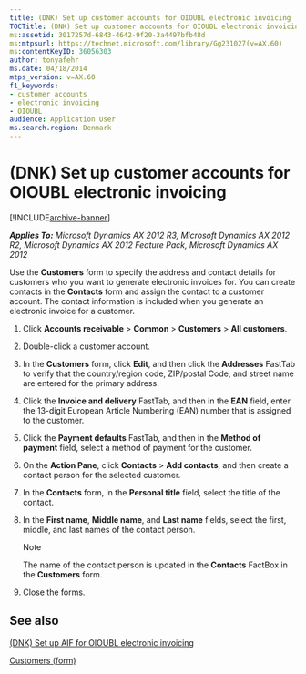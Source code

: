 ```yaml
---
title: (DNK) Set up customer accounts for OIOUBL electronic invoicing
TOCTitle: (DNK) Set up customer accounts for OIOUBL electronic invoicing
ms:assetid: 3017257d-6843-4642-9f20-3a4497bfb48d
ms:mtpsurl: https://technet.microsoft.com/library/Gg231027(v=AX.60)
ms:contentKeyID: 36056303
author: tonyafehr
ms.date: 04/18/2014
mtps_version: v=AX.60
f1_keywords:
- customer accounts
- electronic invoicing
- OIOUBL
audience: Application User
ms.search.region: Denmark
---
```


# (DNK) Set up customer accounts for OIOUBL electronic invoicing 


[!INCLUDE[archive-banner](includes/archive-banner.md)]


_**Applies To:** Microsoft Dynamics AX 2012 R3, Microsoft Dynamics AX 2012 R2, Microsoft Dynamics AX 2012 Feature Pack, Microsoft Dynamics AX 2012_

Use the **Customers** form to specify the address and contact details for customers who you want to generate electronic invoices for. You can create contacts in the **Contacts** form and assign the contact to a customer account. The contact information is included when you generate an electronic invoice for a customer.

1.  Click **Accounts receivable** \> **Common** \> **Customers** \> **All customers**.

2.  Double-click a customer account.

3.  In the **Customers** form, click **Edit**, and then click the **Addresses** FastTab to verify that the country/region code, ZIP/postal Code, and street name are entered for the primary address.

4.  Click the **Invoice and delivery** FastTab, and then in the **EAN** field, enter the 13-digit European Article Numbering (EAN) number that is assigned to the customer.

5.  Click the **Payment defaults** FastTab, and then in the **Method of payment** field, select a method of payment for the customer.

6.  On the **Action Pane**, click **Contacts** \> **Add contacts**, and then create a contact person for the selected customer.

7.  In the **Contacts** form, in the **Personal title** field, select the title of the contact.

8.  In the **First name**, **Middle name**, and **Last name** fields, select the first, middle, and last names of the contact person.
    

    > [!NOTE]
    > <P>The name of the contact person is updated in the <STRONG>Contacts</STRONG> FactBox in the <STRONG>Customers</STRONG> form.</P>



9.  Close the forms.

## See also

[(DNK) Set up AIF for OIOUBL electronic invoicing](dnk-set-up-aif-for-oioubl-electronic-invoicing.md)

[Customers (form)](https://technet.microsoft.com/library/aa590606\(v=ax.60\))

  


